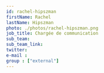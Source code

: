```yaml
---
id: rachel-hipszman
firstName: Rachel
lastName: Hipszman
photo: ./photos/rachel-hipszman.png
job_title: Chargée de communication
sub_team:
sub_team_link:
twitter:
e-mail :
group : ["external"]
---
```

